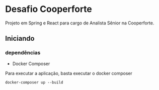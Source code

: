 # Desafio Cooperforte
Projeto em Spring e React para cargo de Analista Sênior na Cooperforte.

## Iniciando

### dependências
* Docker Composer

Para executar a aplicação, basta executar o docker composer
```
docker-composer up --build
```
